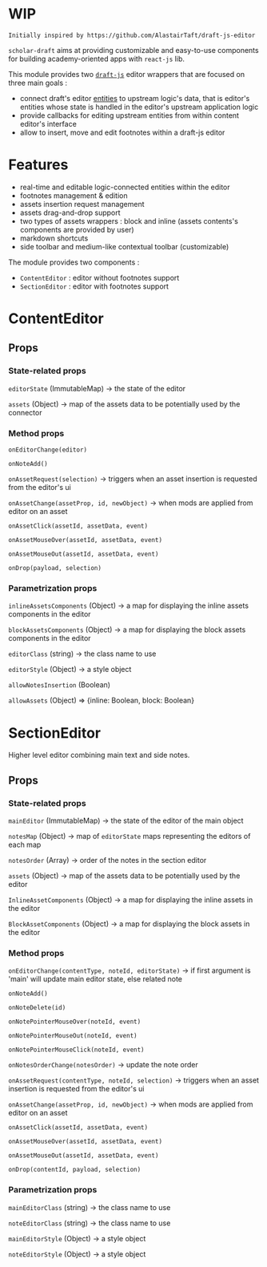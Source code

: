 WIP
===

```
Initially inspired by https://github.com/AlastairTaft/draft-js-editor
```

`scholar-draft` aims at providing customizable and easy-to-use components for  building academy-oriented apps with `react-js` lib.

This module provides two [`draft-js`](https://draftjs.org) editor wrappers that are focused on three main goals :

* connect draft's editor [entities](https://draftjs.org/docs/advanced-topics-entities.html#content) to upstream logic's data, that is editor's entities whose state is handled in the editor's upstream application logic
* provide callbacks for editing upstream entities from within content editor's interface
* allow to insert, move and edit footnotes within a draft-js editor


# Features

* real-time and editable logic-connected entities within the editor
* footnotes management & edition
* assets insertion request management
* assets drag-and-drop support
* two types of assets wrappers : block and inline (assets contents's components are provided by user)
* markdown shortcuts
* side toolbar and medium-like contextual toolbar (customizable)

The module provides two components :

* `ContentEditor` : editor without footnotes support
* `SectionEditor` : editor with footnotes support

# ContentEditor

## Props

### State-related props

`editorState` (ImmutableMap) -> the state of the editor

`assets` (Object) -> map of the assets data to be potentially used by the connector

### Method props

`onEditorChange(editor)`

`onNoteAdd()`

`onAssetRequest(selection)` -> triggers when an asset insertion is requested from the editor's ui

`onAssetChange(assetProp, id, newObject)` -> when mods are applied from editor on an asset

`onAssetClick(assetId, assetData, event)` 

`onAssetMouseOver(assetId, assetData, event)` 

`onAssetMouseOut(assetId, assetData, event)` 

`onDrop(payload, selection)` 

### Parametrization props

`inlineAssetsComponents` (Object) -> a map for displaying the inline assets components in the editor

`blockAssetsComponents` (Object) -> a map for displaying the block assets components in the editor

`editorClass` (string) -> the class name to use

`editorStyle` (Object) -> a style object

`allowNotesInsertion` (Boolean)

`allowAssets` (Object) => {inline: Boolean, block: Boolean}

# SectionEditor

Higher level editor combining main text and side notes.

## Props

### State-related props

`mainEditor` (ImmutableMap) -> the state of the editor of the main object

`notesMap` (Object) -> map of `editorState` maps representing the editors of each map

`notesOrder` (Array<String>) -> order of the notes in the section editor

`assets` (Object) -> map of the assets data to be potentially used by the editor

`InlineAssetComponents` (Object) -> a map for displaying the inline assets in the editor

`BlockAssetComponents` (Object) -> a map for displaying the block assets in the editor

### Method props

`onEditorChange(contentType, noteId, editorState)` -> if first argument is 'main' will update main editor state, else related note

`onNoteAdd()`

`onNoteDelete(id)`

`onNotePointerMouseOver(noteId, event)`

`onNotePointerMouseOut(noteId, event)`

`onNotePointerMouseClick(noteId, event)`

`onNotesOrderChange(notesOrder)` -> update the note order 

`onAssetRequest(contentType, noteId, selection)` -> triggers when an asset insertion is requested from the editor's ui

`onAssetChange(assetProp, id, newObject)` -> when mods are applied from editor on an asset

`onAssetClick(assetId, assetData, event)` 

`onAssetMouseOver(assetId, assetData, event)` 

`onAssetMouseOut(assetId, assetData, event)` 

`onDrop(contentId, payload, selection)` 

### Parametrization props

`mainEditorClass` (string) -> the class name to use

`noteEditorClass` (string) -> the class name to use

`mainEditorStyle` (Object) -> a style object

`noteEditorStyle` (Object) -> a style object


